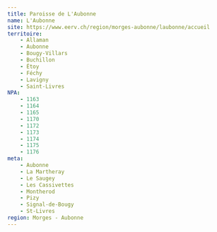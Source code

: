 ```yaml
---
title: Paroisse de L'Aubonne
name: L'Aubonne
site: https://www.eerv.ch/region/morges-aubonne/laubonne/accueil
territoire:
    - Allaman
    - Aubonne
    - Bougy-Villars
    - Buchillon
    - Étoy
    - Féchy
    - Lavigny
    - Saint-Livres
NPA:
    - 1163
    - 1164
    - 1165
    - 1170
    - 1172
    - 1173
    - 1174
    - 1175
    - 1176
meta:
    - Aubonne
    - La Martheray
    - Le Saugey
    - Les Cassivettes
    - Montherod
    - Pizy
    - Signal-de-Bougy
    - St-Livres
region: Morges - Aubonne
---
```

